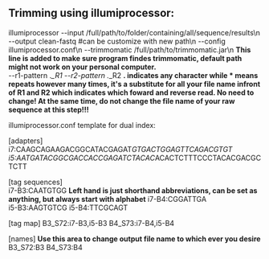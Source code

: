 ## Trimming using illumiprocessor:

illumiprocessor --input /full/path/to/folder/containing/all/sequence/results\n
--output clean-fastq #can be customize with new path\n 
--config illumiprocessor.conf\n 
--trimmomatic /full/path/to/trimmomatic.jar\n **This line is added to make sure program findes trimmomatic, default path might 
                                             not work on your personal computer.**   
--r1-pattern .*_R1 --r2-pattern .*_R2  **. indicates any character while * means repeats however many times, it's a substitute 
                                       for all your file name infront of R1 and R2 which indicates which foward and reverse 
                                       read. No need to change! At the same time, do not change the file name of your raw
                                       sequence at this step!!!**


illumiprocessor.conf template for dual index:

[adapters]
i7:CAAGCAGAAGACGGCATACGAGAT*GTGACTGGAGTTCAGACGTGT
i5:AATGATACGGCGACCACCGAGATCTACAC*ACACTCTTTCCCTACACGACGCTCTT

[tag sequences]  
i7-B3:CAATGTGG    **Left hand is just shorthand abbreviations, can be set as anything, but always start with alphabet**
i7-B4:CGGATTGA   
i5-B3:AAGTGTCG
i5-B4:TTCGCAGT

[tag map]
B3_S72:i7-B3,i5-B3
B4_S73:i7-B4,i5-B4

[names]   **Use this area to change output file name to which ever you desire**
B3_S72:B3
B4_S73:B4
